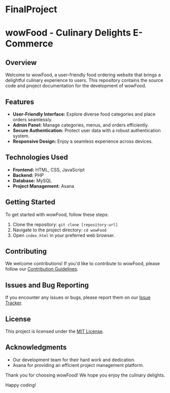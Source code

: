 # FinalProject
# wowFood - Culinary Delights E-Commerce

## Overview

Welcome to wowFood, a user-friendly food ordering website that brings a delightful culinary experience to users. This repository contains the source code and project documentation for the development of wowFood.

## Features

- **User-Friendly Interface:** Explore diverse food categories and place orders seamlessly.
- **Admin Panel:** Manage categories, menus, and orders efficiently.
- **Secure Authentication:** Protect user data with a robust authentication system.
- **Responsive Design:** Enjoy a seamless experience across devices.

## Technologies Used

- **Frontend:** HTML, CSS, JavaScript
- **Backend:** PHP
- **Database:** MySQL
- **Project Management:** Asana

## Getting Started

To get started with wowFood, follow these steps:

1. Clone the repository: `git clone [repository-url]`
2. Navigate to the project directory: `cd wowFood`
3. Open `index.html` in your preferred web browser.

## Contributing

We welcome contributions! If you'd like to contribute to wowFood, please follow our [Contribution Guidelines](CONTRIBUTING.md).

## Issues and Bug Reporting

If you encounter any issues or bugs, please report them on our [Issue Tracker](https://github.com/your-username/wowFood/issues).

## License

This project is licensed under the [MIT License](LICENSE.md).

## Acknowledgments

- Our development team for their hard work and dedication.
- Asana for providing an efficient project management platform.

Thank you for choosing wowFood! We hope you enjoy the culinary delights.

Happy coding!

